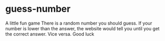 # guess-number
A little fun game
There is a random number you should guess.
If your number is lower than the answer, the website would tell you until you get the correct answer.
Vice versa.
Good luck
